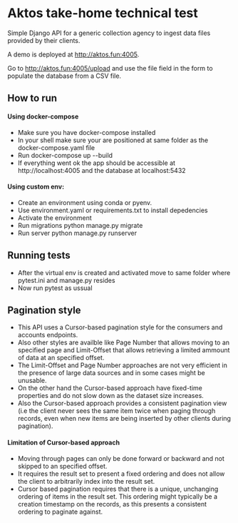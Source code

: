 # Aktos take-home technical test

Simple Django API for a generic collection agency to ingest data files provided by their clients.

A demo is deployed at http://aktos.fun:4005.

Go to http://aktos.fun:4005/upload and use the file field in the form to
populate the database from a CSV file.

## How to run

#### Using docker-compose

- Make sure you have docker-compose installed
- In your shell make sure your are positioned at same
  folder as the docker-compose.yaml file
- Run docker-compose up --build
- If everything went ok the app should be accessible
  at http://localhost:4005 and the database at localhost:5432

#### Using custom env:

- Create an environment using conda or pyenv.
- Use environment.yaml or requirements.txt to install depedencies
- Activate the environment
- Run migrations python manage.py migrate
- Run server python manage.py runserver

## Running tests

- After the virtual env is created and activated move to same folder
  where pytest.ini and manage.py resides
- Now run pytest as ussual

## Pagination style

- This API uses a Cursor-based pagination style for the consumers and accounts endpoints.
- Also other styles are availble like Page Number that allows moving to an specified page
  and Limit-Offset that allows retrieving a limited ammount of data at an specified offset.
- The Limit-Offset and Page Number approaches are not very efficient in the presence of large
  data sources and in some cases might be unusable.
- On the other hand the Cursor-based approach have fixed-time properties and do not slow down
  as the dataset size increases.
- Also the Cursor-based approach provides a consistent pagination view (i.e the client never sees
  the same item twice when paging through records, even when new items are being inserted by other
  clients during pagination).

#### Limitation of Cursor-based approach

- Moving through pages can only be done forward or backward and not skipped to an specified offset.
- It requires the result set to present a fixed ordering and does not allow the client to arbitrarily
  index into the result set.
- Cursor based pagination requires that there is a unique, unchanging ordering of items in the result
  set. This ordering might typically be a creation timestamp on the records, as this presents a consistent
  ordering to paginate against.
